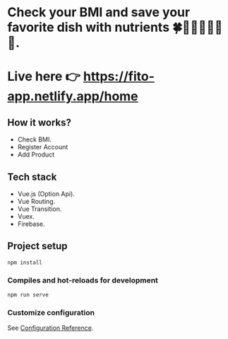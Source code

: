 # Check your BMI and save your favorite dish with nutrients 🍀🍏🍋🍕🍔🍟😎.
# Live here 👉 https://fito-app.netlify.app/home

## How it works?
 - Check BMI.
 - Register Account
 - Add Product

## Tech stack
  - Vue.js (Option Api).
  - Vue Routing.
  - Vue Transition.
  - Vuex.
  - Firebase.


## Project setup
```
npm install
```

### Compiles and hot-reloads for development
```
npm run serve
```

### Customize configuration
See [Configuration Reference](https://cli.vuejs.org/config/).
